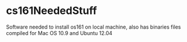 cs161NeededStuff
================

Software needed to install os161 on local machine, also has binaries files compiled for Mac OS 10.9 and Ubuntu 12.04
